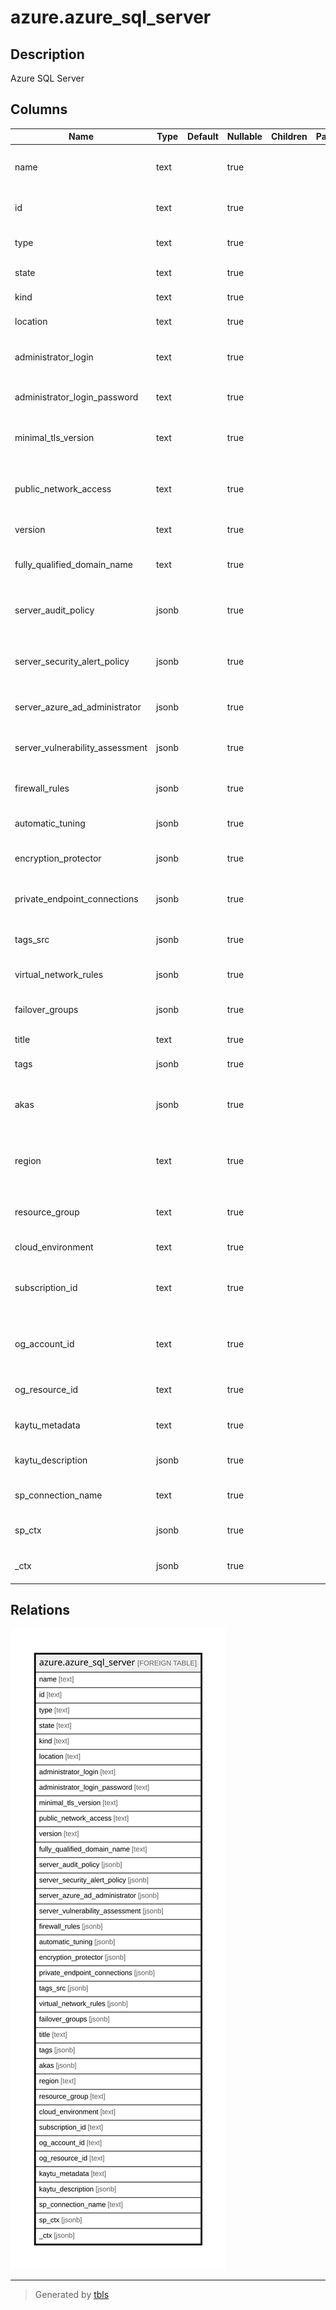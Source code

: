 # azure.azure_sql_server

## Description

Azure SQL Server

## Columns

| Name | Type | Default | Nullable | Children | Parents | Comment |
| ---- | ---- | ------- | -------- | -------- | ------- | ------- |
| name | text |  | true |  |  | The friendly name that identifies the SQL server. |
| id | text |  | true |  |  | Contains ID to identify a SQL server uniquely. |
| type | text |  | true |  |  | The resource type of the SQL server. |
| state | text |  | true |  |  | The state of the server. |
| kind | text |  | true |  |  | The Kind of sql server. |
| location | text |  | true |  |  | The resource location. |
| administrator_login | text |  | true |  |  | Specifies the username of the administrator for this server. |
| administrator_login_password | text |  | true |  |  | The administrator login password. |
| minimal_tls_version | text |  | true |  |  | Minimal TLS version. Allowed values: '1.0', '1.1', '1.2'. |
| public_network_access | text |  | true |  |  | Whether or not public endpoint access is allowed for this server. |
| version | text |  | true |  |  | The version of the server. |
| fully_qualified_domain_name | text |  | true |  |  | The fully qualified domain name of the server. |
| server_audit_policy | jsonb |  | true |  |  | Specifies the audit policy configuration for server. |
| server_security_alert_policy | jsonb |  | true |  |  | Specifies the security alert policy configuration for server. |
| server_azure_ad_administrator | jsonb |  | true |  |  | Specifies the active directory administrator. |
| server_vulnerability_assessment | jsonb |  | true |  |  | Specifies the server's vulnerability assessment. |
| firewall_rules | jsonb |  | true |  |  | A list of firewall rules for this server. |
| automatic_tuning | jsonb |  | true |  |  | Automatic tuning setting for this server. |
| encryption_protector | jsonb |  | true |  |  | The server encryption protector. |
| private_endpoint_connections | jsonb |  | true |  |  | The private endpoint connections of the sql server. |
| tags_src | jsonb |  | true |  |  | Specifies the set of tags attached to the server. |
| virtual_network_rules | jsonb |  | true |  |  | A list of virtual network rules for this server. |
| failover_groups | jsonb |  | true |  |  | A list of failover groups for this server. |
| title | text |  | true |  |  | Title of the resource. |
| tags | jsonb |  | true |  |  | A map of tags for the resource. |
| akas | jsonb |  | true |  |  | Array of globally unique identifier strings (also known as) for the resource. |
| region | text |  | true |  |  | The Azure region/location in which the resource is located. |
| resource_group | text |  | true |  |  | The resource group which holds this resource. |
| cloud_environment | text |  | true |  |  | The Azure Cloud Environment. |
| subscription_id | text |  | true |  |  | The Azure Subscription ID in which the resource is located. |
| og_account_id | text |  | true |  |  | The Platform Account ID in which the resource is located. |
| og_resource_id | text |  | true |  |  | The unique ID of the resource in opengovernance. |
| kaytu_metadata | text |  | true |  |  | Platform Metadata of the Azure resource. |
| kaytu_description | jsonb |  | true |  |  | The full model description of the resource |
| sp_connection_name | text |  | true |  |  | Steampipe connection name. |
| sp_ctx | jsonb |  | true |  |  | Steampipe context in JSON form. |
| _ctx | jsonb |  | true |  |  | Steampipe context in JSON form. |

## Relations

![er](azure.azure_sql_server.svg)

---

> Generated by [tbls](https://github.com/k1LoW/tbls)
